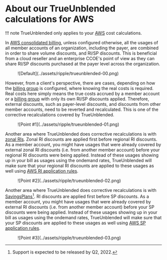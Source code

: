 # About our TrueUnblended calculations for AWS

!!! note
    TrueUnblended only applies to your [AWS](https://aws.amazon.com/) cost calculations.

In [AWS consolidated billing](https://docs.aws.amazon.com/awsaccountbilling/latest/aboutv2/consolidated-billing.html), unless configured otherwise, all the usages of all member accounts of an organization, including the payer, are combined in order to share volume discounts, and RI/SP discounts. This is beneficial from a cloud reseller and an enterprise CCOE's point of view as they can share RI/SP discounts purchased at the payer level across the organization.

<figure markdown>
  ![Default](../assets/ripple/trueunblended-00.png)
</figure>

However, from a client's perspective, there are cases, depending on how the [billing group](https://alphauslabs.github.io/docs/concepts/#billing-group) is configured, where knowing the real costs is required. Real costs here simply means the true costs accrued by a member account or a [billing group](https://alphauslabs.github.io/docs/concepts/#billing-group) with only its own RI/SP discounts applied. Therefore, external discounts, such as payer-level discounts, and discounts from other member accounts, need to be reverted and recalculated. This is one of the corrective recalculations covered by TrueUnblended.

<figure markdown>
  ![Point #1](../assets/ripple/trueunblended-01.png)
</figure>

Another area where TrueUnblended does corrective recalculations is with [zonal RIs](https://docs.aws.amazon.com/AWSEC2/latest/UserGuide/reserved-instances-scope.html). Zonal RI discounts are applied first before regional RI discounts. As a member account, you might have usages that were already covered by external zonal RI discounts (i.e. from another member account) before your regional RI discounts were being applied. Instead of these usages showing up in your bill as usages using the ondemand rates, TrueUnblended will make sure that your regional RI discounts are applied to these usages as well using [AWS RI application rules](https://docs.aws.amazon.com/AWSEC2/latest/UserGuide/apply_ri.html).

<figure markdown>
  ![Point #2](../assets/ripple/trueunblended-02.png)
</figure>

Another area where TrueUnblended does corrective recalculations is with [SavingsPlans](https://aws.amazon.com/savingsplans/)[^1]. RI discounts are applied first before SP discounts. As a member account, you might have usages that were already covered by external RI discounts (i.e. from another member account) before your SP discounts were being applied. Instead of these usages showing up in your bill as usages using the ondemand rates, TrueUnblended will make sure that your SP discounts are applied to these usages as well using [AWS SP application rules](https://docs.aws.amazon.com/savingsplans/latest/userguide/sp-applying.html).

<figure markdown>
  ![Point #3](../assets/ripple/trueunblended-03.png)
</figure>

[^1]: Support is expected to be released by Q2, 2022.
